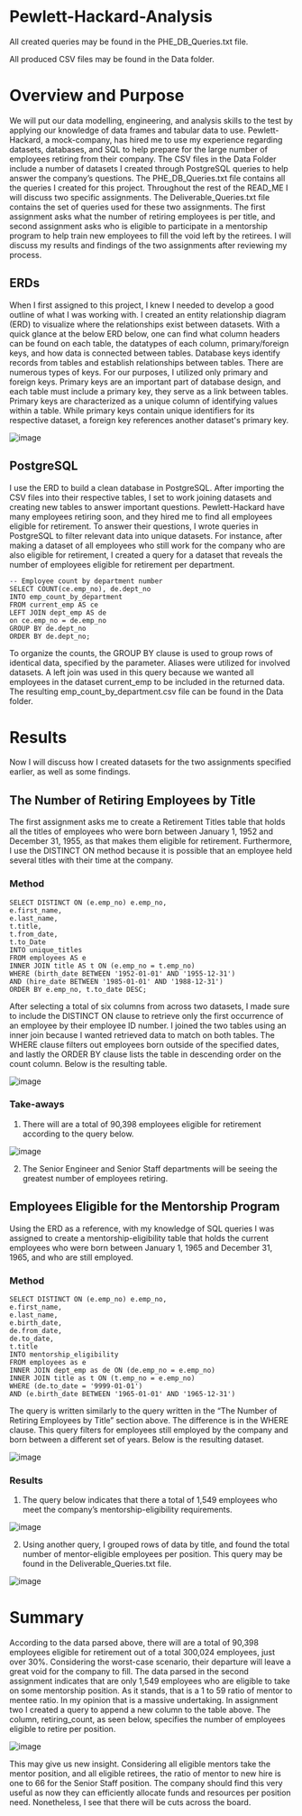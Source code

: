 # Pewlett-Hackard-Analysis

All created queries may be found in the PHE_DB_Queries.txt file.

All produced CSV files may be found in the Data folder.

# Overview and Purpose
We will put our data modelling, engineering, and analysis skills to the test by applying our knowledge of data frames and tabular data to use. Pewlett-Hackard, a mock-company, has hired me to use my experience regarding datasets, databases, and SQL to help prepare for the large number of employees retiring from their company. The CSV files in the Data Folder include a number of datasets I created through PostgreSQL queries to help answer the company’s questions. The PHE_DB_Queries.txt file contains all the queries I created for this project. Throughout the rest of the READ_ME I will discuss two specific assignments. The Deliverable_Queries.txt file contains the set of queries used for these two assignments. The first assignment asks what the number of retiring employees is per title, and second assignment asks who is eligible to participate in a mentorship program to help train new employees to fill the void left by the retirees. I will discuss my results and findings of the two assignments after reviewing my process.

## ERDs
When I first assigned to this project, I knew I needed to develop a good outline of what I was working with. I created an entity relationship diagram (ERD) to visualize where the relationships exist between datasets. With a quick glance at the below ERD below, one can find what column headers can be found on each table, the datatypes of each column, primary/foreign keys, and how data is connected between tables. Database keys identify records from tables and establish relationships between tables. There are numerous types of keys. For our purposes, I utilized only primary and foreign keys. Primary keys are an important part of database design, and each table must include a primary key, they serve as a link between tables. Primary keys are characterized as a unique column of identifying values within a table. While primary keys contain unique identifiers for its respective dataset, a foreign key references another dataset's primary key.

![image](https://user-images.githubusercontent.com/68082808/93276418-6ed31c80-f78d-11ea-84a0-7e18f3f242f1.png)


## PostgreSQL
I use the ERD to build a clean database in PostgreSQL. After importing the CSV files into their respective tables, I set to work joining datasets and creating new tables to answer important questions. Pewlett-Hackard have many employees retiring soon, and they hired me to find all employees eligible for retirement. To answer their questions, I wrote queries in PostgreSQL to filter relevant data into unique datasets. For instance, after making a dataset of all employees who still work for the company who are also eligible for retirement, I created a query for a dataset that reveals the number of employees eligible for retirement per department.

```
-- Employee count by department number
SELECT COUNT(ce.emp_no), de.dept_no
INTO emp_count_by_department
FROM current_emp AS ce
LEFT JOIN dept_emp AS de
on ce.emp_no = de.emp_no
GROUP BY de.dept_no
ORDER BY de.dept_no;
```
To organize the counts, the GROUP BY clause is used to group rows of identical data, specified by the parameter. Aliases were utilized for involved datasets. A left join was used in this query because we wanted all employees in the dataset current_emp to be included in the returned data. The resulting emp_count_by_department.csv file can be found in the Data folder.

# Results

Now I will discuss how I created datasets for the two assignments specified earlier, as well as some findings.

## The Number of Retiring Employees by Title

The first assignment asks me to create a Retirement Titles table that holds all the titles of employees who were born between January 1, 1952 and December 31, 1955, as that makes them eligible for retirement.  Furthermore, I use the DISTINCT ON method because it is possible that an employee held several titles with their time at the company.

### Method

```
SELECT DISTINCT ON (e.emp_no) e.emp_no,
e.first_name,
e.last_name,
t.title,
t.from_date,
t.to_Date
INTO unique_titles
FROM employees AS e
INNER JOIN title AS t ON (e.emp_no = t.emp_no)
WHERE (birth_date BETWEEN '1952-01-01' AND '1955-12-31')
AND (hire_date BETWEEN '1985-01-01' AND '1988-12-31')
ORDER BY e.emp_no, t.to_date DESC;
```

After selecting a total of six columns from across two datasets, I made sure to include the DISTINCT ON clause to retrieve only the first occurrence of an employee by their employee ID number. I joined the two tables using an inner join because I wanted retrieved data to match on both tables. The WHERE clause filters out employees born outside of the specified dates, and lastly the ORDER BY clause lists the table in descending order on the count column. Below is the resulting table.

![image](https://user-images.githubusercontent.com/68082808/93276429-7692c100-f78d-11ea-905a-b939607c20cc.png)


### Take-aways

1.	There will are a total of 90,398 employees eligible for retirement according to the query below. 
 
![image](https://user-images.githubusercontent.com/68082808/93276434-7c88a200-f78d-11ea-848e-dcedb3d0b4a5.png)


2.	The Senior Engineer and Senior Staff departments will be seeing the greatest number of employees retiring. 


## Employees Eligible for the Mentorship Program

Using the ERD as a reference, with my knowledge of SQL queries I was assigned to create a mentorship-eligibility table that holds the current employees who were born between January 1, 1965 and December 31, 1965, and who are still employed.

### Method

```
SELECT DISTINCT ON (e.emp_no) e.emp_no,
e.first_name,
e.last_name,
e.birth_date,
de.from_date,
de.to_date,
t.title
INTO mentorship_eligibility
FROM employees as e
INNER JOIN dept_emp as de ON (de.emp_no = e.emp_no)
INNER JOIN title as t ON (t.emp_no = e.emp_no)
WHERE (de.to_date = '9999-01-01')
AND (e.birth_date BETWEEN '1965-01-01' AND '1965-12-31')
```

The query is written similarly to the query written in the “The Number of Retiring Employees by Title” section above. The difference is in the WHERE clause. This query filters for employees still employed by the company and born between a different set of years. Below is the resulting dataset.

![image](https://user-images.githubusercontent.com/68082808/93276445-827e8300-f78d-11ea-8a43-d8e46c000bff.png)


### Results

1.	The query below indicates that there a total of 1,549 employees who meet the company’s mentorship-eligibility requirements.
 
![image](https://user-images.githubusercontent.com/68082808/93276460-890cfa80-f78d-11ea-8aec-60017ba73263.png)


2.	Using another query, I grouped rows of data by title, and found the total number of mentor-eligible employees per position. This query may be found in the Deliverable_Queries.txt file.
 
 ![image](https://user-images.githubusercontent.com/68082808/93276468-8dd1ae80-f78d-11ea-8f7f-172ae39aa0fa.png)
 
# Summary

According to the data parsed above, there will are a total of 90,398 employees eligible for retirement out of a total 300,024 employees, just over 30%. Considering the worst-case scenario, their departure will leave a great void for the company to fill. The data parsed in the second assignment indicates that are only 1,549 employees who are eligible to take on some mentorship position. As it stands, that is a 1 to 59 ratio of mentor to mentee ratio. In my opinion that is a massive undertaking. In assignment two I created a query to append a new column to the table above. The column, retiring_count, as seen below, specifies the number of employees eligible to retire per position.

![image](https://user-images.githubusercontent.com/68082808/93282525-97164780-f79c-11ea-9194-05b6128ec693.png)

This may give us new insight. Considering all eligible mentors take the mentor position, and all eligible retirees, the ratio of mentor to new hire is one to 66 for the Senior Staff position. The company should find this very useful as now they can efficiently allocate funds and resources per position need. Nonetheless, I see that there will be cuts across the board.
